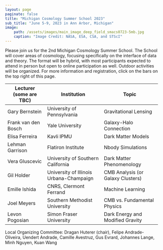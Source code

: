 ```yaml
---
layout: page
paginate: false
title: "Michigan Cosmology Summer School 2023"
sub_title: "June 5-9, 2023 in Ann Arbor, Michigan"
image:
    path: /assets/images/main_image_deep_field_smacs0723-5mb.jpg
    caption: "Image Credit: NASA, ESA, CSA, and STScI"
---
```


Please join us for the 2nd Michigan Cosmology Summer School. The School will cover areas of cosmology, focusing specifically on the interface of data and theory. The format will be hybrid, with most participants expected to attend in person but open to online participation as well. Outdoor activities will be organized. For more information and registration, click on the bars on the top right of this page.

|Lecturer (some are TBC)|Institution                                |Topic
|-----------------------|-------------------------------------------|------------------------------------
|Gary Bernstein         |University of Pennsylvania                 |Gravitational Lensing
|Frank van den Bosch    |Yale University                            |Galaxy-Halo Connection
|Elisa Ferreira         |Kavli IPMU                                 |Dark Matter Models
|Lehman Garrison        |Flatiron Institute                         |Nbody Simulations
|Vera Gluscevic         |University of Southern California          |Dark Matter Phenomenology
|Gil Holder             |University of Illinois Urbana-Champaign    |CMB Analysis (or Galaxy Clusters)
|Emille Ishida          |CNRS, Clermont Ferrand                     |Machine Learning
|Joel Meyers            |Southern Methodist University              |CMB vs. Fundamental Physics
|Levon Pogosian         |Simon Fraser University                    |Dark Energy and Modified Gravity


Local Organizing Committee: Dragan Huterer (chair), Felipe Andrade-Oliveira, Uendert Andrade, Camille Avestruz, Gus Evrard, Johannes Lange, Minh Nguyen, Kuan Wang
